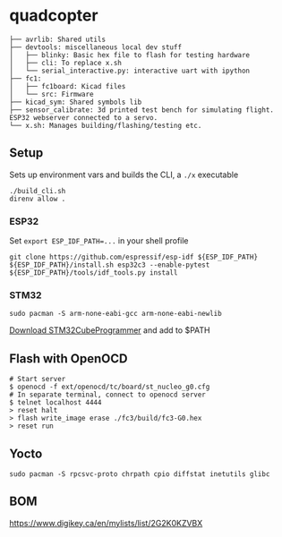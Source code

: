 # quadcopter

    ├── avrlib: Shared utils
    ├── devtools: miscellaneous local dev stuff
    │   ├── blinky: Basic hex file to flash for testing hardware
    │   ├── cli: To replace x.sh
    │   └── serial_interactive.py: interactive uart with ipython
    ├── fc1: 
    │   ├── fc1board: Kicad files
    │   └── src: Firmware
    ├── kicad_sym: Shared symbols lib
    ├── sensor_calibrate: 3d printed test bench for simulating flight. ESP32 webserver connected to a servo.
    └── x.sh: Manages building/flashing/testing etc.

## Setup

Sets up environment vars and builds the CLI, a `./x` executable

```
./build_cli.sh
direnv allow .
```

### ESP32

Set `export ESP_IDF_PATH=...` in your shell profile

```
git clone https://github.com/espressif/esp-idf ${ESP_IDF_PATH}
${ESP_IDF_PATH}/install.sh esp32c3 --enable-pytest
${ESP_IDF_PATH}/tools/idf_tools.py install
```

### STM32

```
sudo pacman -S arm-none-eabi-gcc arm-none-eabi-newlib
```

[Download STM32CubeProgrammer](https://www.st.com/en/development-tools/stm32cubeprog.html#get-software) and add to \$PATH

## Flash with OpenOCD

```
# Start server
$ openocd -f ext/openocd/tc/board/st_nucleo_g0.cfg
# In separate terminal, connect to openocd server
$ telnet localhost 4444
> reset halt
> flash write_image erase ./fc3/build/fc3-G0.hex
> reset run
```
## Yocto

```
sudo pacman -S rpcsvc-proto chrpath cpio diffstat inetutils glibc
```

## BOM

https://www.digikey.ca/en/mylists/list/2G2K0KZVBX
